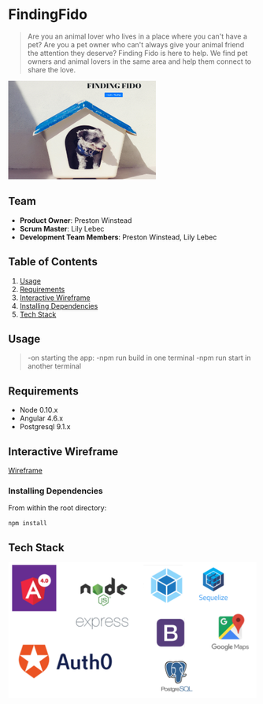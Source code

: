 # FindingFido

> Are you an animal lover who lives in a place where you can't have a pet? 
>Are you a pet owner who can't always give your animal friend the attention they deserve? 
>Finding Fido is here to help. We find pet owners and animal lovers in the same area and help them connect to share the love.

<img src="fidoMainPage.PNG" height="200" width="300">

## Team

  - __Product Owner__: Preston Winstead
  - __Scrum Master__: Lily Lebec
  - __Development Team Members__: Preston Winstead, Lily Lebec

## Table of Contents

1. [Usage](#Usage)
2. [Requirements](#requirements)
3. [Interactive Wireframe](#wireframe)
4. [Installing Dependencies](#installing-dependencies)
5. [Tech Stack](#contributing)

## Usage

> -on starting the app: 
>-npm run build in one terminal
>-npm run start in another terminal

## Requirements

- Node 0.10.x
- Angular 4.6.x
- Postgresql 9.1.x

## Interactive Wireframe

<a href= 'https://www.fluidui.com/editor/live/comment/cF8yV1AzclFiR3E4RVZpM3BWVEttNjNNSGI3eTBhV0FyaA=='>Wireframe </a>

### Installing Dependencies

From within the root directory:

```
npm install
```

## Tech Stack
![VIEW](FindingFido.PNG)



